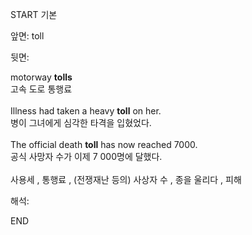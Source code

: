START
기본

앞면:
toll


뒷면:
<div><div>motorway <b>tolls</b> </div><div>고속 도로 통행료</div></div><div><br></div><div><div>Illness had taken a heavy <strong>toll</strong> on her. </div><div><div>병이 그녀에게 심각한 타격을 입혔었다.</div></div></div><div><br></div><div><div>The official death <strong>toll</strong> has now reached 7000. </div><div><div>공식 사망자 수가 이제 7 000명에 달했다.</div></div></div><div><br></div><div>사용세 , 통행료 , (전쟁재난 등의) 사상자 수 , 종을 울리다 , 피해</div>


해석:

END